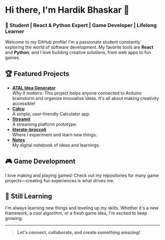 # Hi there, I'm Hardik Bhaskar 👋

### 🚀 Student | React & Python Expert | Game Developer | Lifelong Learner

Welcome to my GitHub profile! I'm a passionate student constantly exploring the world of software development. My favorite tools are **React** and **Python**, and I love building creative solutions, from web apps to fun games.

## 🏆 Featured Projects

- [**ATAL Idea Generator**](https://github.com/HardikBhaskar2010/atal_idea_generator)  
  *Why it matters:* This project helps anyone connected to Arduino brainstorm and organize innovative ideas. It's all about making creativity accessible!
- [**Calcu**](https://github.com/HardikBhaskar2010/Calcu)  
  A simple, user-friendly Calculator app.
- [**Streamit**](https://github.com/HardikBhaskar2010/Streamit)  
  A streaming platform prototype.
- [**literate-broccoli**](https://github.com/HardikBhaskar2010/literate-broccoli)  
  Where I experiment and learn new things.
- [**Notes**](https://github.com/HardikBhaskar2010/Notes)  
  My digital notebook of ideas and learnings.

## 🎮 Game Development

I love making and playing games! Check out my repositories for many game projects—creating fun experiences is what drives me.

## 🌱 Still Learning

I'm always learning new things and leveling up my skills. Whether it's a new framework, a cool algorithm, or a fresh game idea, I'm excited to keep growing.

---

> **Let's connect, collaborate, and create something amazing!**

